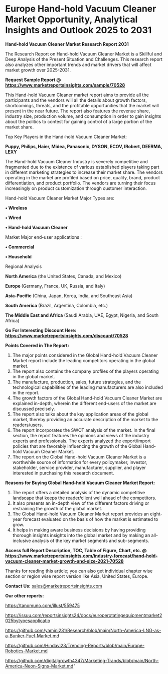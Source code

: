 # Europe Hand-hold Vacuum Cleaner Market Opportunity, Analytical Insights and Outlook 2025 to 2031

<strong>Hand-hold Vacuum Cleaner Market Research Report 2031</strong>

The Research Report on Hand-hold Vacuum Cleaner Market is a Skillful and Deep Analysis of the Present Situation and Challenges. This research report also analyzes other important trends and market drivers that will affect market growth over 2025-2031.

<strong>Request Sample Report @ <a href=https://www.marketreportsinsights.com/sample/70528>https://www.marketreportsinsights.com/sample/70528</a></strong>

This Hand-hold Vacuum Cleaner market report aims to provide all the participants and the vendors will all the details about growth factors, shortcomings, threats, and the profitable opportunities that the market will present in the near future. The report also features the revenue share, industry size, production volume, and consumption in order to gain insights about the politics to contest for gaining control of a large portion of the market share.

Top Key Players in the Hand-hold Vacuum Cleaner Market:

<strong>Puppy, Philips, Haier, Midea, Panasonic, DYSON, ECOV, IRobert, DEERMA, LEXY</strong>

The Hand-hold Vacuum Cleaner Industry is severely competitive and fragmented due to the existence of various established players taking part in different marketing strategies to increase their market share. The vendors operating in the market are profiled based on price, quality, brand, product differentiation, and product portfolio. The vendors are turning their focus increasingly on product customization through customer interaction.

Hand-hold Vacuum Cleaner Market Major Types are:

<strong>• Wireless

• Wired

• Hand-hold Vacuum Cleaner</strong>

Market Major end-user applications :

<strong>• Commercial

• Household</strong>

Regional Analysis

</u><strong><b>North America</b></strong> (the United States, Canada, and Mexico)

<strong><b>Europe </b></strong>(Germany, France, UK, Russia, and Italy)

<strong><b>Asia-Pacific</b></strong> (China, Japan, Korea, India, and Southeast Asia)

<strong><b>South America</b></strong> (Brazil, Argentina, Colombia, etc.)

<strong><b>The Middle East and Africa</b></strong> (Saudi Arabia, UAE, Egypt, Nigeria, and South Africa)

<strong>Go For Interesting Discount Here: <a href=https://www.marketreportsinsights.com/discount/70528>https://www.marketreportsinsights.com/discount/70528</a></strong>

<strong>Points Covered in The Report:</strong>
<ol>
  <li>The major points considered in the Global Hand-hold Vacuum Cleaner Market report include the leading competitors operating in the global market.</li>
  <li>The report also contains the company profiles of the players operating in the global market.</li>
  <li>The manufacture, production, sales, future strategies, and the technological capabilities of the leading manufacturers are also included in the report.</li>
  <li>The growth factors of the Global Hand-hold Vacuum Cleaner Market are explained in-depth, wherein the different end-users of the market are discussed precisely.</li>
  <li>The report also talks about the key application areas of the global market, thereby providing an accurate description of the market to the readers/users.</li>
  <li>The report incorporates the SWOT analysis of the market. In the final section, the report features the opinions and views of the industry experts and professionals. The experts analyzed the export/import policies that are favorably influencing the growth of the Global Hand-hold Vacuum Cleaner Market.</li>
  <li>The report on the Global Hand-hold Vacuum Cleaner Market is a worthwhile source of information for every policymaker, investor, stakeholder, service provider, manufacturer, supplier, and player interested in purchasing this research document.</li>
</ol>
<strong>Reasons for Buying Global Hand-hold Vacuum Cleaner Market Report:</strong>

<ol>
  <li>The report offers a detailed analysis of the dynamic competitive landscape that keeps the reader/client well ahead of the competitors.</li>
  <li>It also presents an in-depth view of the different factors driving or restraining the growth of the global market.</li>
  <li>The Global Hand-hold Vacuum Cleaner Market report provides an eight-year forecast evaluated on the basis of how the market is estimated to grow.</li>
  <li>It helps in making aware business decisions by having providing thorough insights insights into the global market and by making an all-inclusive analysis of the key market segments and sub-segments.</li>
</ol>
<strong>Access full Report Description, TOC, Table of Figure, Chart, etc. @ <a href=https://www.marketreportsinsights.com/industry-forecast/hand-hold-vacuum-cleaner-market-growth-and-size-2021-70528>https://www.marketreportsinsights.com/industry-forecast/hand-hold-vacuum-cleaner-market-growth-and-size-2021-70528</a></strong>


Thanks for reading this article; you can also get individual chapter wise section or region wise report version like Asia, United States, Europe.

<strong>Contact Us:</strong>
sales@marketreportsinsights.com

<strong>Our other reports:</strong>

<a href=https://tanomuno.com/illust/559475>https://tanomuno.com/illust/559475</a>

<a href=https://issuu.com/reportsinsights24/docs/europerotatingequipmentmarket2025bytypesapplicatio>https://issuu.com/reportsinsights24/docs/europerotatingequipmentmarket2025bytypesapplicatio</a>

<a href=https://github.com/yamini231/Research/blob/main/North-America-LNG-as-a-Bunker-Fuel-Market.md>https://github.com/yamini231/Research/blob/main/North-America-LNG-as-a-Bunker-Fuel-Market.md</a>

<a href=https://github.com/Hindavi23/Trending-Reports/blob/main/Europe-Robotics-Market.md>https://github.com/Hindavi23/Trending-Reports/blob/main/Europe-Robotics-Market.md</a>

<a href=https://github.com/digitalgrowth4347/Marketing-Trands/blob/main/North-America-Neon-Signs-Market.md>https://github.com/digitalgrowth4347/Marketing-Trands/blob/main/North-America-Neon-Signs-Market.md</a>"
